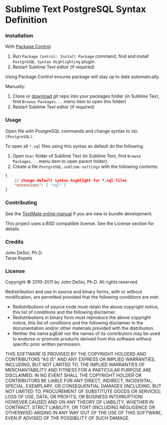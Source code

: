 Sublime Text PostgreSQL Syntax Definition
=========================================

### Installation

With [Package Control](http://wbond.net/sublime_packages/package_control):

1. Run `Package Control: Install Package` command, find and install `PostgreSQL Syntax Highlighting` plugin.
2. Restart Sublime Text editor (if required)

Using Package Control ensures package will stay up to date automatically.

Manually:

1. Clone or [download](https://github.com/tkopets/sublime-postgresql-syntax/archive/master.zip)
git repo into your packages folder (in Sublime Text, find `Browse Packages...`
menu item to open this folder)
2. Restart Sublime Text editor (if required)


### Usage

Open file with PostgreSQL commands and change syntax to `SQL (PostgreSQL)`.

To open all `*.sql` files using this syntax as default do the following.

1. Open `User` folder of Sublime Text (in Sublime Text, find `Browse Packages...`
menu item to open parent folder).
2. Create a file `PostgreSQL.sublime-settings` with the following contents:

```json
{
    // change default syntax highlight for *.sql files
    "extensions": [ "sql" ]
}
```


### Contributing

See the [TextMate online manual](http://manual.macromates.com/en/) if you are new
to bundle development.

This project uses a BSD compatible license. See the License section for details.


### Credits

John DeSoi, Ph.D.  
Taras Kopets


### License

Copyright © 2010-2011 by John DeSoi, Ph.D.
All rights reserved.

Redistribution and use in source and binary forms, with or without modification, are permitted provided that the following conditions are met:

* Redistributions of source code must retain the above copyright notice, this list of conditions and the following disclaimer.
* Redistributions in binary form must reproduce the above copyright notice, this list of conditions and the following disclaimer in the documentation and/or other materials provided with the distribution.
* Neither the name pgEdit nor the names of its contributors may be used to endorse or promote products derived from this software without specific prior written permission.

THIS SOFTWARE IS PROVIDED BY THE COPYRIGHT HOLDERS AND CONTRIBUTORS "AS IS" AND ANY EXPRESS OR IMPLIED WARRANTIES, INCLUDING, BUT NOT LIMITED TO, THE IMPLIED WARRANTIES OF MERCHANTABILITY AND FITNESS FOR A PARTICULAR PURPOSE ARE DISCLAIMED. IN NO EVENT SHALL THE COPYRIGHT HOLDER OR CONTRIBUTORS BE LIABLE FOR ANY DIRECT, INDIRECT, INCIDENTAL, SPECIAL, EXEMPLARY, OR CONSEQUENTIAL DAMAGES (INCLUDING, BUT NOT LIMITED TO, PROCUREMENT OF SUBSTITUTE GOODS OR SERVICES; LOSS OF USE, DATA, OR PROFITS; OR BUSINESS INTERRUPTION) HOWEVER CAUSED AND ON ANY THEORY OF LIABILITY, WHETHER IN CONTRACT, STRICT LIABILITY, OR TORT (INCLUDING NEGLIGENCE OR OTHERWISE) ARISING IN ANY WAY OUT OF THE USE OF THIS SOFTWARE, EVEN IF ADVISED OF THE POSSIBILITY OF SUCH DAMAGE.
